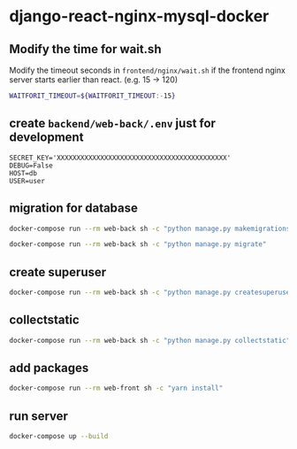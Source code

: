 # django-react-nginx-mysql-docker

## Modify the time for wait.sh

Modify the timeout seconds in `frontend/nginx/wait.sh` if the frontend nginx server starts earlier than react. (e.g. 15 -> 120)

```bash
WAITFORIT_TIMEOUT=${WAITFORIT_TIMEOUT:-15}
```

## create `backend/web-back/.env` just for development

```text
SECRET_KEY='XXXXXXXXXXXXXXXXXXXXXXXXXXXXXXXXXXXXXXXXXXX'
DEBUG=False
HOST=db
USER=user
```

## migration for database

```bash
docker-compose run --rm web-back sh -c "python manage.py makemigrations"
```

```bash
docker-compose run --rm web-back sh -c "python manage.py migrate"
```

## create superuser

```bash
docker-compose run --rm web-back sh -c "python manage.py createsuperuser"
```

## collectstatic

```bash
docker-compose run --rm web-back sh -c "python manage.py collectstatic"
```

## add packages

```bash
docker-compose run --rm web-front sh -c "yarn install"
```

## run server

```bash
docker-compose up --build
```
